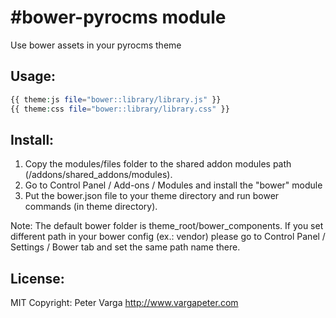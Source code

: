 
#bower-pyrocms module
=====================================
Use bower assets in your pyrocms theme 

Usage:
-----------
```php
{{ theme:js file="bower::library/library.js" }}
{{ theme:css file="bower::library/library.css" }}
```

Install:
--------
1. Copy the modules/files folder to the shared addon modules path (/addons/shared_addons/modules).
2. Go to Control Panel / Add-ons / Modules and install the "bower" module 
3. Put the bower.json file to your theme directory and run bower commands (in theme directory). 

Note: The default bower folder is theme_root/bower_components. If you set different path in your bower config (ex.: vendor) please go to Control Panel / Settings / Bower tab and set the same path name there.



License: 
---------
MIT
Copyright: Peter Varga http://www.vargapeter.com
